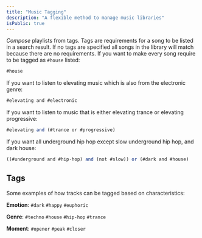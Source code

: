 ```yaml
---
title: "Music Tagging"
description: "A flexible method to manage music libraries"
isPublic: true
---
```


*Compose* playlists from tags. Tags are requirements for a song to be listed in
a search result. If no tags are specified all songs in the library will match
because there are no requirements. If you want to make every song require to be
tagged as `#house` listed:

```ts
#house
```

If you want to listen to elevating music which is also from the electronic
genre:

```ts
#elevating and #electronic
```

If you want to listen to music that is either elevating trance or elevating
progressive:

```ts
#elevating and (#trance or #progressive)
```

If you want all underground hip hop except slow underground hip hop, and dark
house:

```ts
((#underground and #hip-hop) and (not #slow)) or (#dark and #house)
```

## Tags

Some examples of how tracks can be tagged based on characteristics:

**Emotion**: `#dark` `#happy` `#euphoric`

**Genre**: `#techno` `#house` `#hip-hop` `#trance`

**Moment**: `#opener` `#peak` `#closer`
